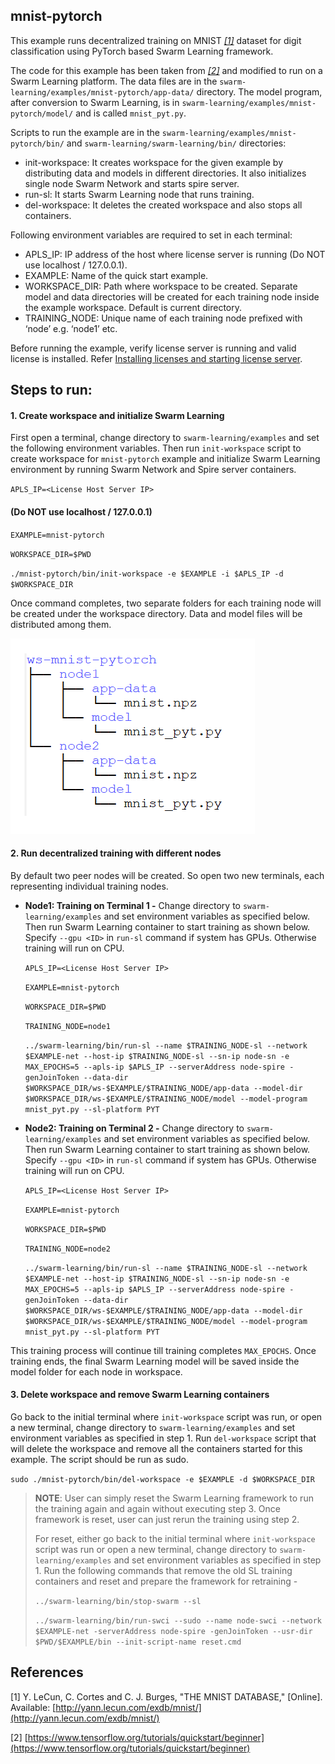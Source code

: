 ## mnist-pytorch

This example runs decentralized training on MNIST *[[1]](README.md#References)* dataset for digit classification using PyTorch based Swarm Learning framework.

The code for this example has been taken from *[[2]](README.md#References)* and modified to run on a Swarm Learning platform. The data files are in the ``swarm-learning/examples/mnist-pytorch/app-data/`` directory. The model program, after conversion to Swarm Learning, is in ``swarm-learning/examples/mnist-pytorch/model/`` and is called ``mnist_pyt.py``. 

Scripts to run the example are in the ``swarm-learning/examples/mnist-pytorch/bin/`` and ``swarm-learning/swarm-learning/bin/`` directories:
- init-workspace: It creates workspace for the given example by distributing data and models in different directories. It also initializes single node Swarm Network and starts spire server.
- run-sl: It starts Swarm Learning node that runs training.
- del-workspace: It deletes the created workspace and also stops all containers.
  
Following environment variables are required to set in each terminal:
-	APLS_IP: IP address of the host where license server is running (Do NOT use localhost / 127.0.0.1). 
-	EXAMPLE: Name of the quick start example.
-	WORKSPACE_DIR: Path where workspace to be created. Separate model and data directories will be created for each training node inside the example workspace. Default is current directory.
-	TRAINING_NODE: Unique name of each training node prefixed with ‘node’ e.g. ‘node1’ etc.

Before running the example, verify license server is running and valid license is installed. Refer [Installing licenses and starting license server](../../docs/setup.md#installing-licenses-and-starting-license-server).

## Steps to run:
#### 1.	Create workspace and initialize Swarm Learning 
First open a terminal, change directory to ``swarm-learning/examples`` and set the following environment variables. Then run ``init-workspace`` script to create workspace for ``mnist-pytorch`` example and initialize Swarm Learning environment by running Swarm Network and Spire server containers.

   ``APLS_IP=<License Host Server IP>`` 
   #### (Do NOT use localhost / 127.0.0.1)
   
   ``EXAMPLE=mnist-pytorch``

   ``WORKSPACE_DIR=$PWD``

   ``./mnist-pytorch/bin/init-workspace -e $EXAMPLE -i $APLS_IP -d $WORKSPACE_DIR``
   
   Once command completes, two separate folders for each training node will be created under the workspace directory. Data and model files will be distributed among them.
    
   ![mnist-pytorch-workspace](../figs/mnist-pytorch-workspace.png)
 
#### 2.	Run decentralized training with different nodes
By default two peer nodes will be created.  So open two new terminals, each representing individual training nodes. 

-	**Node1: Training on Terminal 1 -**
Change directory to ``swarm-learning/examples`` and set environment variables as specified below. Then run Swarm Learning container to start training as shown below. Specify ``--gpu <ID>`` in ``run-sl`` command if system has GPUs. Otherwise training will run on CPU.
   
    ``APLS_IP=<License Host Server IP>``
   
    ``EXAMPLE=mnist-pytorch``

    ``WORKSPACE_DIR=$PWD``

    ``TRAINING_NODE=node1``

    ``../swarm-learning/bin/run-sl --name $TRAINING_NODE-sl --network $EXAMPLE-net --host-ip $TRAINING_NODE-sl --sn-ip node-sn -e MAX_EPOCHS=5 --apls-ip $APLS_IP --serverAddress node-spire -genJoinToken --data-dir $WORKSPACE_DIR/ws-$EXAMPLE/$TRAINING_NODE/app-data --model-dir $WORKSPACE_DIR/ws-$EXAMPLE/$TRAINING_NODE/model --model-program mnist_pyt.py --sl-platform PYT``
  
-	**Node2: Training on Terminal 2 -**
Change directory to ``swarm-learning/examples`` and set environment variables as specified below. Then run Swarm Learning container to start training as shown below. Specify ``--gpu <ID>`` in ``run-sl`` command if system has GPUs. Otherwise training will run on CPU.
   
    ``APLS_IP=<License Host Server IP>``
   
    ``EXAMPLE=mnist-pytorch``

    ``WORKSPACE_DIR=$PWD``

    ``TRAINING_NODE=node2``

    ``../swarm-learning/bin/run-sl --name $TRAINING_NODE-sl --network $EXAMPLE-net --host-ip $TRAINING_NODE-sl --sn-ip node-sn -e MAX_EPOCHS=5 --apls-ip $APLS_IP --serverAddress node-spire -genJoinToken --data-dir $WORKSPACE_DIR/ws-$EXAMPLE/$TRAINING_NODE/app-data --model-dir $WORKSPACE_DIR/ws-$EXAMPLE/$TRAINING_NODE/model --model-program mnist_pyt.py --sl-platform PYT``
   
This training process will continue till training completes ``MAX_EPOCHS``. Once training ends, the final Swarm Learning model will be saved inside the model folder for each node in workspace. 
  
#### 3.	Delete workspace and remove Swarm Learning containers
Go back to the initial terminal where ``init-workspace`` script was run, or open a new terminal, change directory to ``swarm-learning/examples`` and set environment variables as specified in step 1. Run ``del-workspace`` script that will delete the workspace and remove all the containers started for this example. The script should be run as sudo.

   ``sudo ./mnist-pytorch/bin/del-workspace -e $EXAMPLE -d $WORKSPACE_DIR``

  >**NOTE**: User can simply reset the Swarm Learning framework to run the training again and again without executing step 3. Once framework is reset, user can just rerun the training using step 2.
  >
  >For reset, either go back to the initial terminal where ``init-workspace`` script was run or open a new terminal, change directory to ``swarm-learning/examples`` and set environment variables as specified in step 1. Run the following commands that remove the old SL training containers and reset and prepare the framework for retraining -
  >
  >``../swarm-learning/bin/stop-swarm --sl``
  >
  >``../swarm-learning/bin/run-swci --sudo --name node-swci --network $EXAMPLE-net -serverAddress node-spire -genJoinToken --usr-dir $PWD/$EXAMPLE/bin --init-script-name reset.cmd``

## References
[1]	Y. LeCun, C. Cortes and C. J. Burges, "THE MNIST DATABASE," [Online]. Available: [http://yann.lecun.com/exdb/mnist/](http://yann.lecun.com/exdb/mnist/)

[2] [https://www.tensorflow.org/tutorials/quickstart/beginner](https://www.tensorflow.org/tutorials/quickstart/beginner)
